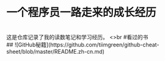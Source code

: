 一个程序员一路走来的成长经历
===
<br>
这是仓库记录了我的读数笔记和学习经历。
<>br
#看过的书
<br>
## ![GitHub秘籍](https://github.com/tiimgreen/github-cheat-sheet/blob/master/README.zh-cn.md)
